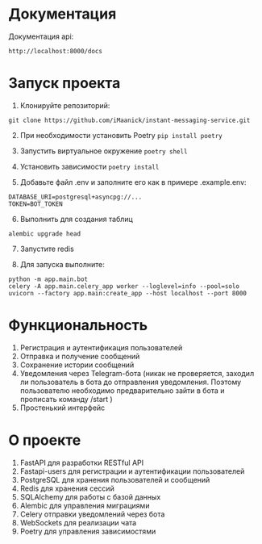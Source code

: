 # Документация
Документация api:


```
http://localhost:8000/docs
```


# Запуск проекта

1. Клонируйте репозиторий:

```
git clone https://github.com/iMaanick/instant-messaging-service.git
```

2. При необходимости установить Poetry ```pip install poetry```

3. Запустить виртуальное окружение ```poetry shell```

4. Установить зависимости ```poetry install```


5. Добавьте файл .env и заполните его как в примере .example.env:

```
DATABASE_URI=postgresql+asyncpg://...
TOKEN=BOT_TOKEN
```
6. Выполнить для создания таблиц

```
alembic upgrade head 
```
7. Запустите redis

8. Для запуска выполните:
```
python -m app.main.bot
celery -A app.main.celery_app worker --loglevel=info --pool=solo
uvicorn --factory app.main:create_app --host localhost --port 8000
```

# Функциональность

1. Регистрация и аутентификация пользователей
2. Отправка и получение сообщений
3. Сохранение истории сообщений
4. Уведомления через Telegram-бота (никак не проверяется, заходил ли пользователь в бота до отправления уведомления. Поэтому пользователю необходимо предварительно зайти в бота и прописать команду /start )
5. Простенький интерфейс

# О проекте
1. FastAPI для разработки RESTful API
2. Fastapi-users для регистрации и аутентификации пользователей
3. PostgreSQL для хранения пользователей и сообщений
4. Redis для хранения сессий
5. SQLAlchemy для работы с базой данных
6. Alembic для управления миграциями
7. Celery отправки уведомлений через бота
8. WebSockets для реализации чата
9. Poetry для управления зависимостями


